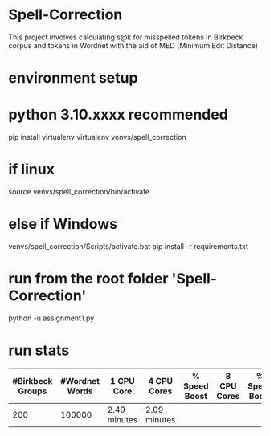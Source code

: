 # Spell-Correction
This project involves calculating s@k for misspelled tokens in Birkbeck corpus and tokens in Wordnet with the aid of MED (Minimum Edit Distance)

# environment setup
# python 3.10.xxxx recommended
pip install virtualenv
virtualenv venvs/spell_correction
# if linux
source venvs/spell_correction/bin/activate
# else if Windows
venvs/spell_correction/Scripts/activate.bat
pip install -r requirements.txt

# run from the root folder 'Spell-Correction'
python -u assignment1.py

# run stats
| #Birkbeck Groups | #Wordnet Words | 1 CPU Core   | 4 CPU Cores | % Speed Boost | 8 CPU Cores | % Speed Boost | 
|------------------|----------------|--------------|-------------| ------------- |-------------| ------------- |
| 200              | 100000         | 2.49 minutes | 2.09 minutes | 

